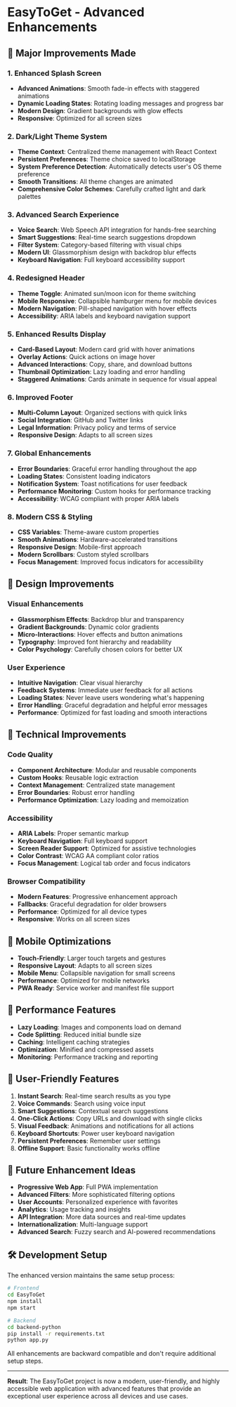 # EasyToGet - Advanced Enhancements

## 🚀 Major Improvements Made

### 1. **Enhanced Splash Screen**
- **Advanced Animations**: Smooth fade-in effects with staggered animations
- **Dynamic Loading States**: Rotating loading messages and progress bar
- **Modern Design**: Gradient backgrounds with glow effects
- **Responsive**: Optimized for all screen sizes

### 2. **Dark/Light Theme System**
- **Theme Context**: Centralized theme management with React Context
- **Persistent Preferences**: Theme choice saved to localStorage
- **System Preference Detection**: Automatically detects user's OS theme preference
- **Smooth Transitions**: All theme changes are animated
- **Comprehensive Color Schemes**: Carefully crafted light and dark palettes

### 3. **Advanced Search Experience**
- **Voice Search**: Web Speech API integration for hands-free searching
- **Smart Suggestions**: Real-time search suggestions dropdown
- **Filter System**: Category-based filtering with visual chips
- **Modern UI**: Glassmorphism design with backdrop blur effects
- **Keyboard Navigation**: Full keyboard accessibility support

### 4. **Redesigned Header**
- **Theme Toggle**: Animated sun/moon icon for theme switching
- **Mobile Responsive**: Collapsible hamburger menu for mobile devices
- **Modern Navigation**: Pill-shaped navigation with hover effects
- **Accessibility**: ARIA labels and keyboard navigation support

### 5. **Enhanced Results Display**
- **Card-Based Layout**: Modern card grid with hover animations
- **Overlay Actions**: Quick actions on image hover
- **Advanced Interactions**: Copy, share, and download buttons
- **Thumbnail Optimization**: Lazy loading and error handling
- **Staggered Animations**: Cards animate in sequence for visual appeal

### 6. **Improved Footer**
- **Multi-Column Layout**: Organized sections with quick links
- **Social Integration**: GitHub and Twitter links
- **Legal Information**: Privacy policy and terms of service
- **Responsive Design**: Adapts to all screen sizes

### 7. **Global Enhancements**
- **Error Boundaries**: Graceful error handling throughout the app
- **Loading States**: Consistent loading indicators
- **Notification System**: Toast notifications for user feedback
- **Performance Monitoring**: Custom hooks for performance tracking
- **Accessibility**: WCAG compliant with proper ARIA labels

### 8. **Modern CSS & Styling**
- **CSS Variables**: Theme-aware custom properties
- **Smooth Animations**: Hardware-accelerated transitions
- **Responsive Design**: Mobile-first approach
- **Modern Scrollbars**: Custom styled scrollbars
- **Focus Management**: Improved focus indicators for accessibility

## 🎨 Design Improvements

### Visual Enhancements
- **Glassmorphism Effects**: Backdrop blur and transparency
- **Gradient Backgrounds**: Dynamic color gradients
- **Micro-Interactions**: Hover effects and button animations
- **Typography**: Improved font hierarchy and readability
- **Color Psychology**: Carefully chosen colors for better UX

### User Experience
- **Intuitive Navigation**: Clear visual hierarchy
- **Feedback Systems**: Immediate user feedback for all actions
- **Loading States**: Never leave users wondering what's happening
- **Error Handling**: Graceful degradation and helpful error messages
- **Performance**: Optimized for fast loading and smooth interactions

## 🔧 Technical Improvements

### Code Quality
- **Component Architecture**: Modular and reusable components
- **Custom Hooks**: Reusable logic extraction
- **Context Management**: Centralized state management
- **Error Boundaries**: Robust error handling
- **Performance Optimization**: Lazy loading and memoization

### Accessibility
- **ARIA Labels**: Proper semantic markup
- **Keyboard Navigation**: Full keyboard support
- **Screen Reader Support**: Optimized for assistive technologies
- **Color Contrast**: WCAG AA compliant color ratios
- **Focus Management**: Logical tab order and focus indicators

### Browser Compatibility
- **Modern Features**: Progressive enhancement approach
- **Fallbacks**: Graceful degradation for older browsers
- **Performance**: Optimized for all device types
- **Responsive**: Works on all screen sizes

## 📱 Mobile Optimizations

- **Touch-Friendly**: Larger touch targets and gestures
- **Responsive Layout**: Adapts to all screen sizes
- **Mobile Menu**: Collapsible navigation for small screens
- **Performance**: Optimized for mobile networks
- **PWA Ready**: Service worker and manifest file support

## 🚀 Performance Features

- **Lazy Loading**: Images and components load on demand
- **Code Splitting**: Reduced initial bundle size
- **Caching**: Intelligent caching strategies
- **Optimization**: Minified and compressed assets
- **Monitoring**: Performance tracking and reporting

## 🎯 User-Friendly Features

1. **Instant Search**: Real-time search results as you type
2. **Voice Commands**: Search using voice input
3. **Smart Suggestions**: Contextual search suggestions
4. **One-Click Actions**: Copy URLs and download with single clicks
5. **Visual Feedback**: Animations and notifications for all actions
6. **Keyboard Shortcuts**: Power user keyboard navigation
7. **Persistent Preferences**: Remember user settings
8. **Offline Support**: Basic functionality works offline

## 🔮 Future Enhancement Ideas

- **Progressive Web App**: Full PWA implementation
- **Advanced Filters**: More sophisticated filtering options
- **User Accounts**: Personalized experience with favorites
- **Analytics**: Usage tracking and insights
- **API Integration**: More data sources and real-time updates
- **Internationalization**: Multi-language support
- **Advanced Search**: Fuzzy search and AI-powered recommendations

## 🛠️ Development Setup

The enhanced version maintains the same setup process:

```bash
# Frontend
cd EasyToGet
npm install
npm start

# Backend
cd backend-python
pip install -r requirements.txt
python app.py
```

All enhancements are backward compatible and don't require additional setup steps.

---

**Result**: The EasyToGet project is now a modern, user-friendly, and highly accessible web application with advanced features that provide an exceptional user experience across all devices and use cases.